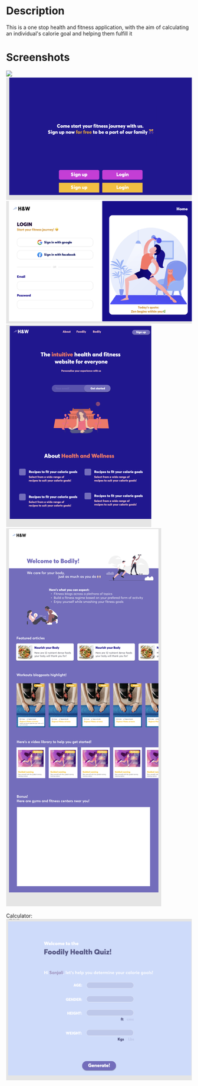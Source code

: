 # Description 

This is a one stop health and fitness application, with the aim of calculating an individual's calorie goal and helping them fulfill it 

# Screenshots 
![](./main.png)
![](./signup.png)
![](./login.png)
![](./landing.png)
![](./screen2.png)



Calculator: 
![](./calc.png)






